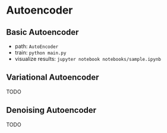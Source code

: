 # Autoencoder

## Basic Autoencoder

* path: `AutoEncoder`
* train: `python main.py`
* visualize results: `jupyter notebook notebooks/sample.ipynb`

## Variational Autoencoder

TODO

## Denoising Autoencoder

TODO